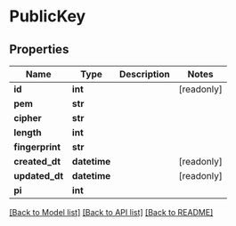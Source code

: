 # PublicKey


## Properties
Name | Type | Description | Notes
------------ | ------------- | ------------- | -------------
**id** | **int** |  | [readonly] 
**pem** | **str** |  | 
**cipher** | **str** |  | 
**length** | **int** |  | 
**fingerprint** | **str** |  | 
**created_dt** | **datetime** |  | [readonly] 
**updated_dt** | **datetime** |  | [readonly] 
**pi** | **int** |  | 

[[Back to Model list]](../README.md#documentation-for-models) [[Back to API list]](../README.md#documentation-for-api-endpoints) [[Back to README]](../README.md)


